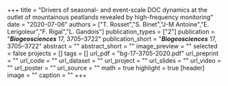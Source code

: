 +++
title = "Drivers of seasonal- and event-scale DOC dynamics at the outlet of
mountainous peatlands revealed by high-frequency monitoring"
date = "2020-07-06"
authors = ["T. Rosset","S. Binet","J-M Antoine","E. Lerigoleur","F. Rigal","L. Gandois"]
publication_types = ["2"]
publication = "**_Biogeosciences_** 17, 3705–3722"
publication_short = "**_Biogeosciences_** 17, 3705–3722"
abstract = ""
abstract_short = ""
image_preview = ""
selected = false
projects = []
tags = []
url_pdf = "bg-17-3705-2020.pdf"
url_preprint = ""
url_code = ""
url_dataset = ""
url_project = ""
url_slides = ""
url_video = ""
url_poster = ""
url_source = ""
math = true
highlight = true
[header]
image = ""
caption = ""
+++
